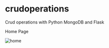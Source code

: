 # crudoperations
Crud operations with Python MongoDB and Flask


Home Page


![home](https://i.hizliresim.com/muvqber.PNG)
